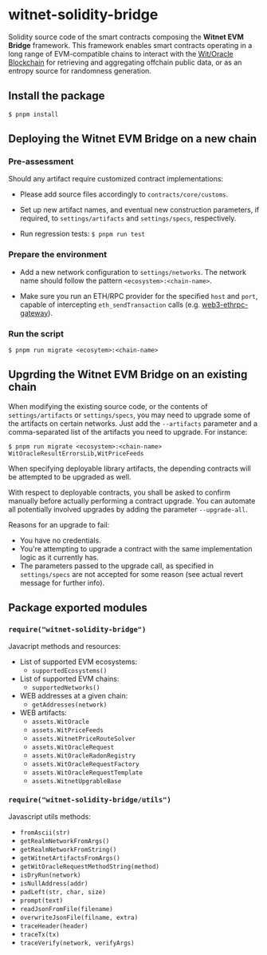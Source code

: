 # witnet-solidity-bridge

Solidity source code of the smart contracts composing the **Witnet EVM Bridge** framework. This framework enables smart contracts operating in a long range of EVM-compatible chains to interact with the [Wit/Oracle Blockchain](https://witnet.io) for retrieving and aggregating offchain public data, or as an entropy source for randomness generation.

## Install the package

`$ pnpm install`

## Deploying the Witnet EVM Bridge on a new chain

### Pre-assessment

Should any artifact require customized contract implementations:

- Please add source files accordingly to `contracts/core/customs`.

- Set up new artifact names, and eventual new construction parameters, if required, to `settings/artifacts` and `settings/specs`, respectively. 

- Run regression tests: `$ pnpm run test`


### Prepare the environment

- Add a new network configuration to `settings/networks`. The network name should follow the pattern `<ecosystem>:<chain-name>`.

- Make sure you run an ETH/RPC provider for the specified `host` and `port`, capable of intercepting `eth_sendTransaction` calls (e.g. [web3-ethrpc-gateway](https://github.io/witnet/web3-jsonrpc-gateway)).

### Run the script

`$ pnpm run migrate <ecosytem>:<chain-name>`

## Upgrding the Witnet EVM Bridge on an existing chain

When modifying the existing source code, or the contents of `settings/artifacts` or `settings/specs`, you may need to upgrade some of the artifacts on certain networks. Just add the `--artifacts` parameter and a comma-separated list of the artifacts you need to upgrade. For instance:

`$ pnpm run migrate <ecosystem>:<chain-name> WitOracleResultErrorsLib,WitPriceFeeds`

When specifying deployable library artifacts, the depending contracts will be attempted to be upgraded as well.

With respect to deployable contracts, you shall be asked to confirm manually before actually performing a contract upgrade. You can automate all potentially involved upgrades by adding the parameter `--upgrade-all`. 

Reasons for an upgrade to fail:
- You have no credentials.
- You're attempting to upgrade a contract with the same implementation logic as it currently has. 
- The parameters passed to the upgrade call, as specified in `settings/specs` are not accepted for some reason (see actual revert message for further info).

## Package exported modules

### `require("witnet-solidity-bridge")`
Javacript methods and resources:

- List of supported EVM ecosystems:
    - `supportedEcosystems()`
- List of supported EVM chains:
    - `supportedNetworks()`
- WEB addresses at a given chain:
    - `getAddresses(network)`
- WEB artifacts:
    - `assets.WitOracle`
    - `assets.WitPriceFeeds`
    - `assets.WitnetPriceRouteSolver`
    - `assets.WitOracleRequest`
    - `assets.WitOracleRadonRegistry`
    - `assets.WitOracleRequestFactory`
    - `assets.WitOracleRequestTemplate`
    - `assets.WitnetUpgrableBase`

### `require("witnet-solidity-bridge/utils")`

Javascript utils methods:

- `fromAscii(str)`
- `getRealmNetworkFromArgs()`
- `getRealmNetworkFromString()`
- `getWitnetArtifactsFromArgs()`
- `getWitOracleRequestMethodString(method)`
- `isDryRun(network)`
- `isNullAddress(addr)`
- `padLeft(str, char, size)`
- `prompt(text)`
- `readJsonFromFile(filename)`
- `overwriteJsonFile(filname, extra)`
- `traceHeader(header)`
- `traceTx(tx)`
- `traceVerify(network, verifyArgs)`

